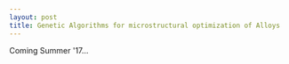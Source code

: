 ```yaml
---
layout: post
title: Genetic Algorithms for microstructural optimization of Alloys
---
```



Coming Summer '17...
